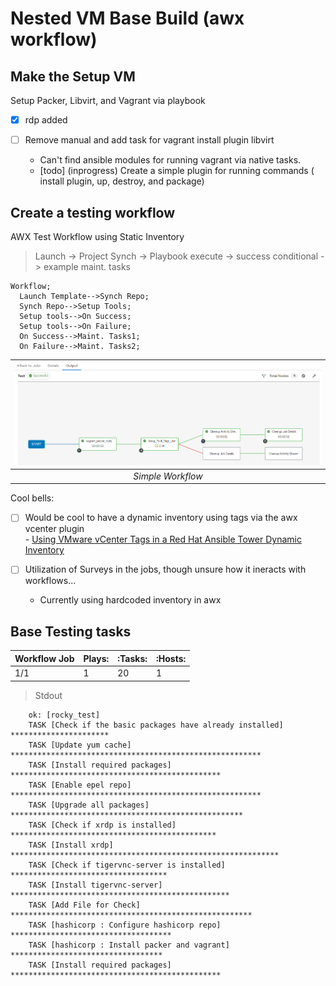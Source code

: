 # Nested VM Base Build (awx workflow) 

## Make the Setup VM
Setup Packer, Libvirt, and Vagrant via playbook
- [x] rdp added
- [ ] Remove manual and add task for vagrant install plugin libvirt 
       
    - Can't find ansible modules for running vagrant via native tasks.
    - [todo] (inprogress) Create a simple plugin for running commands ( install plugin, up, destroy, and package)
    
## Create a testing workflow

AWX Test Workflow using Static Inventory
  > Launch -> Project Synch -> Playbook execute -> success conditional -> example maint. tasks

  ```mermaid
  Workflow;
    Launch Template-->Synch Repo;
    Synch Repo-->Setup Tools;
    Setup tools-->On Success;
    Setup tools-->On Failure;
    On Success-->Maint. Tasks1;
    On Failure-->Maint. Tasks2;
  ```

|![](.Resources/simple_workflow_setup.png)|
|:--:|
| *Simple Workflow* |

Cool bells:

- [ ] Would be cool to have a dynamic inventory using tags via the awx vcenter plugin  
        - [Using VMware vCenter Tags in a Red Hat Ansible Tower Dynamic Inventory](https://www.ansible.com/blog/using-vmware-vcenter-tags-in-a-red-hat-ansible-tower-dynamic-inventory)  

- [ ] Utilization of Surveys in the jobs, though unsure how it ineracts with workflows...

  - Currently using hardcoded inventory in awx

##  Base Testing tasks 

| Workflow Job  | Plays: | :Tasks: | :Hosts: |
|-----------------|---------|---------|---------|
| 1/1 | 1 | 20 | 1 | 

> Stdout
```
    ok: [rocky_test]
    TASK [Check if the basic packages have already installed] **********************
    TASK [Update yum cache] ********************************************************
    TASK [Install required packages] ***********************************************
    TASK [Enable epel repo] ********************************************************
    TASK [Upgrade all packages] ****************************************************
    TASK [Check if xrdp is installed] **********************************************
    TASK [Install xrdp] ************************************************************
    TASK [Check if tigervnc-server is installed] ***********************************
    TASK [Install tigervnc-server] *************************************************
    TASK [Add File for Check] ******************************************************
    TASK [hashicorp : Configure hashicorp repo] ************************************
    TASK [hashicorp : Install packer and vagrant] **********************************
    TASK [Install required packages] ***********************************************
```
